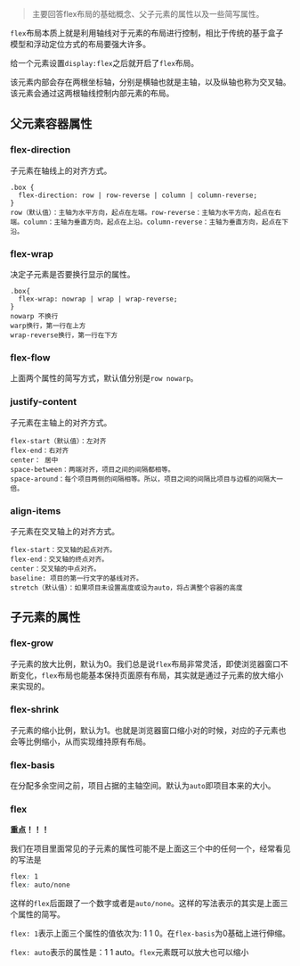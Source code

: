 > 主要回答flex布局的基础概念、父子元素的属性以及一些简写属性。

`flex`布局本质上就是利用轴线对于元素的布局进行控制，相比于传统的基于盒子模型和浮动定位方式的布局要强大许多。

给一个元素设置`display:flex`之后就开启了`flex`布局。

该元素内部会存在两根坐标轴，分别是横轴也就是主轴，以及纵轴也称为交叉轴。该元素会通过这两根轴线控制内部元素的布局。

## 父元素容器属性

### flex-direction

子元素在轴线上的对齐方式。

```
.box {
  flex-direction: row | row-reverse | column | column-reverse;
}
row（默认值）：主轴为水平方向，起点在左端。row-reverse：主轴为水平方向，起点在右端。column：主轴为垂直方向，起点在上沿。column-reverse：主轴为垂直方向，起点在下沿。
```

### flex-wrap

决定子元素是否要换行显示的属性。

```
.box{
  flex-wrap: nowrap | wrap | wrap-reverse;
}
nowarp 不换行
warp换行，第一行在上方
wrap-reverse换行，第一行在下方
```

### flex-flow

上面两个属性的简写方式，默认值分别是`row nowarp`。

### justify-content

子元素在主轴上的对齐方式。

```
flex-start（默认值）：左对齐
flex-end：右对齐
center： 居中
space-between：两端对齐，项目之间的间隔都相等。
space-around：每个项目两侧的间隔相等。所以，项目之间的间隔比项目与边框的间隔大一倍。
```

### align-items

子元素在交叉轴上的对齐方式。

```
flex-start：交叉轴的起点对齐。
flex-end：交叉轴的终点对齐。
center：交叉轴的中点对齐。
baseline: 项目的第一行文字的基线对齐。
stretch（默认值）：如果项目未设置高度或设为auto，将占满整个容器的高度
```

## 子元素的属性

### flex-grow

子元素的放大比例，默认为0。我们总是说`flex`布局非常灵活，即使浏览器窗口不断变化，`flex`布局也能基本保持页面原有布局，其实就是通过子元素的放大缩小来实现的。

### flex-shrink

子元素的缩小比例，默认为1。也就是浏览器窗口缩小对的时候，对应的子元素也会等比例缩小，从而实现维持原有布局。

### flex-basis

在分配多余空间之前，项目占据的主轴空间。默认为`auto`即项目本来的大小。

### flex

**重点！！！**

我们在项目里面常见的子元素的属性可能不是上面这三个中的任何一个，经常看见的写法是

```css
flex: 1
flex: auto/none
```

这样的`flex`后面跟了一个数字或者是`auto/none`。这样的写法表示的其实是上面三个属性的简写。

`flex: 1`表示上面三个属性的值依次为: 1 1 0。在`flex-basis`为0基础上进行伸缩。

`flex: auto`表示的属性是：1 1 auto。`flex`元素既可以放大也可以缩小


